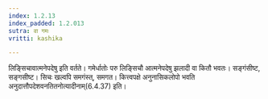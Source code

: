 ```yaml
---
index: 1.2.13
index_padded: 1.2.013
sutra: वा गमः
vritti: kashika

---
```

लिङ्सिचावात्मनेपदेषु इति वर्तते। गमेर्धातोः परु लिङ्सिचौ आत्मनेपदेषु झलादी वा कितौ भवतः। सङ्गंसीष्ट, सङ्गसीष्ट। सिचः खल्वपि समगंस्त्, समगत। कित्त्वपक्षे अनुनासिकलोपो भवति अनुदात्तौपदेशवनतितनोत्यादीनाम्(6.4.37) इति।